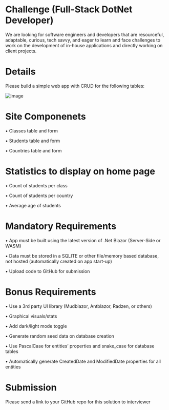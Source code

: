 # Challenge (Full-Stack DotNet Developer)
We are looking for software engineers and developers that are resourceful, adaptable, curious, tech savvy, and eager to learn and face challenges to work on the development of in-house applications and directly working on client projects.

# Details
Please build a simple web app with CRUD for the following tables:

![image](https://user-images.githubusercontent.com/71645462/139626325-c8ae8e6e-4013-4048-9147-b72f38ef318e.png)

# Site Componenets
•	Classes table and form

•	Students table and form

•	Countries table and form

# Statistics to display on home page
•	Count of students per class

•	Count of students per country

•	Average age of students

# Mandatory Requirements
•	App must be built using the latest version of .Net Blazor (Server-Side or WASM)

•	Data must be stored in a SQLITE or other file/memory based database, not hosted (automatically created on app start-up)

•	Upload code to GitHub for submission

# Bonus Requirements
•	Use a 3rd party UI library (Mudblazor, Antblazor, Radzen, or others)

•	Graphical visuals/stats

•	Add dark/light mode toggle

•	Generate random seed data on database creation

•	Use PascalCase for entities’ properties and snake_case for database tables

•	Automatically generate CreatedDate and ModifiedDate properties for all entities

# Submission
Please send a link to your GitHub repo for this solution to interviewer
